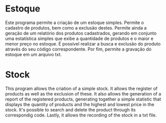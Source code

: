 # Estoque
Este programa permite a criação de um estoque simples. Permite o cadastro de produtos, bem como a exclusão destes. Permite ainda a geração de um relatório dos produtos cadastrados, gerando em conjunto uma estatística simples que exibe a quantidade de produtos e o maior e menor preço no estoque. É possível realizar a busca e exclusão do produto através do seu código correspondente. Por fim, permite a gravação do estoque em um arquivo txt.

# Stock
This program allows the criation of a simple stock. It allows the register of products as well as the exclusion of these. It also allows the generation of a report of the registered products, generating together a simple statistic that displays the quantity of products and the highest and lowest price in the stock. It's possible to search and delete the product through its correspondig code. Lastly, it allows the recording of the stock in a txt file. 
